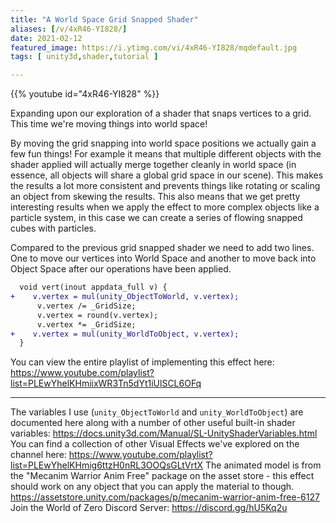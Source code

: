 ```yaml
---
title: "A World Space Grid Snapped Shader"
aliases: [/v/4xR46-YI828/]
date: 2021-02-12
featured_image: https://i.ytimg.com/vi/4xR46-YI828/mqdefault.jpg
tags: [ unity3d,shader,tutorial ]

---
```


{{% youtube id="4xR46-YI828" %}}

Expanding upon our exploration of a shader that snaps vertices to a grid. This time we're moving things into world space!

By moving the grid snapping into world space positions we actually gain a few fun things! For example it means that multiple different objects with the shader applied will actually merge together cleanly in world space (in essence, all objects will share a global grid space in our scene). This makes the results a lot more consistent and prevents things like rotating or scaling an object from skewing the results. This also means that we get pretty interesting results when we apply the effect to more complex objects like a particle system, in this case we can create a series of flowing snapped cubes with particles.

Compared to the previous grid snapped shader we need to add two lines. One to move our vertices into World Space and another to move back into Object Space after our operations have been applied.

```diff
  void vert(inout appdata_full v) {
+    v.vertex = mul(unity_ObjectToWorld, v.vertex);
      v.vertex /= _GridSize;
      v.vertex = round(v.vertex);
      v.vertex *= _GridSize;
+    v.vertex = mul(unity_WorldToObject, v.vertex);
  }
```

You can view the entire playlist of implementing this effect here: https://www.youtube.com/playlist?list=PLEwYhelKHmiixWR3Tn5dYt1iUlSCL6OFq

***

The variables I use (`unity_ObjectToWorld` and `unity_WorldToObject`) are documented here along with a number of other useful built-in shader variables: https://docs.unity3d.com/Manual/SL-UnityShaderVariables.html
You can find a collection of other Visual Effects we've explored on the channel here: https://www.youtube.com/playlist?list=PLEwYhelKHmig6ttzH0nRL3OOQsGLtVrtX
The animated model is from the "Mecanim Warrior Anim Free" package on the asset store - this effect should work on any object that you can apply the material to though. https://assetstore.unity.com/packages/p/mecanim-warrior-anim-free-6127
Join the World of Zero Discord Server: https://discord.gg/hU5Kq2u